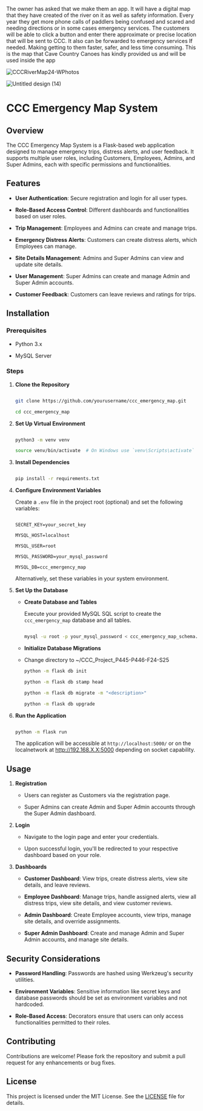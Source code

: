 ﻿The owner has asked that we make them an app.
It will have a digital map that they have created of the river on it as well as safety information. 
Every year they get more phone calls of paddlers being confused and scared and needing directions or in some cases emergency services. 
The customers will be able to click a button and enter there approximate or precise location that will be sent to CCC. 
It also can be forwarded to emergency services If needed. Making getting to them faster, safer, and less time consuming.
This is the map that Cave Country Canoes has kindly provided us and will be used inside the app

![CCCRiverMap24-WPhotos](https://github.com/user-attachments/assets/ab598f57-71a4-4994-bcfb-62147c696194)

![Untitled design (14)](https://github.com/user-attachments/assets/a7845a40-f220-4ad3-8e5b-47bf9313c4f9)


# CCC Emergency Map System 

## Overview 

The CCC Emergency Map System is a Flask-based web application designed to manage emergency trips, distress alerts, and user feedback. It supports multiple user roles, including Customers, Employees, Admins, and Super Admins, each with specific permissions and functionalities. 

## Features 

- **User Authentication**: Secure registration and login for all user types. 

- **Role-Based Access Control**: Different dashboards and functionalities based on user roles. 

- **Trip Management**: Employees and Admins can create and manage trips. 

- **Emergency Distress Alerts**: Customers can create distress alerts, which Employees can manage. 

- **Site Details Management**: Admins and Super Admins can view and update site details. 

- **User Management**: Super Admins can create and manage Admin and Super Admin accounts. 

- **Customer Feedback**: Customers can leave reviews and ratings for trips. 

## Installation 

### Prerequisites 

- Python 3.x 

- MySQL Server 

### Steps 

1. **Clone the Repository** 

    ```bash 

    git clone https://github.com/yourusername/ccc_emergency_map.git 

    cd ccc_emergency_map 

    ``` 

2. **Set Up Virtual Environment** 

    ```bash 

    python3 -m venv venv 

    source venv/bin/activate  # On Windows use `venv\Scripts\activate` 

    ``` 

3. **Install Dependencies** 

    ```bash 

    pip install -r requirements.txt 

    ``` 

4. **Configure Environment Variables** 

    Create a `.env` file in the project root (optional) and set the following variables: 

    ```env 

    SECRET_KEY=your_secret_key 

    MYSQL_HOST=localhost 

    MYSQL_USER=root 

    MYSQL_PASSWORD=your_mysql_password 

    MYSQL_DB=ccc_emergency_map 

    ``` 

    Alternatively, set these variables in your system environment. 

5. **Set Up the Database** 

    - **Create Database and Tables** 

        Execute your provided MySQL SQL script to create the `ccc_emergency_map` database and all tables. 

        ```bash 

        mysql -u root -p your_mysql_password < ccc_emergency_map_schema.sql 

        ``` 

    - **Initialize Database Migrations** 
   
    - Change directory to ~/CCC_Project_P445-P446-F24-S25

        ```bash
      python -m flask db init
      
      python -m flask db stamp head
      
      python -m flask db migrate -m "<description>"
      
      python -m flask db upgrade

        ``` 

6. **Run the Application** 

    ```bash 

    python -m flask run 

    ``` 

    The application will be accessible at `http://localhost:5000/` or on the localnetwork at http://192.168.X.X:5000 depending on socket capability.

## Usage 

1. **Registration** 

    - Users can register as Customers via the registration page. 

    - Super Admins can create Admin and Super Admin accounts through the Super Admin dashboard. 

2. **Login** 

    - Navigate to the login page and enter your credentials. 

    - Upon successful login, you'll be redirected to your respective dashboard based on your role. 

3. **Dashboards** 

    - **Customer Dashboard**: View trips, create distress alerts, view site details, and leave reviews. 

    - **Employee Dashboard**: Manage trips, handle assigned alerts, view all distress trips, view site details, and view customer reviews. 

    - **Admin Dashboard**: Create Employee accounts, view trips, manage site details, and override assignments. 

    - **Super Admin Dashboard**: Create and manage Admin and Super Admin accounts, and manage site details. 

## Security Considerations 

- **Password Handling**: Passwords are hashed using Werkzeug's security utilities. 

- **Environment Variables**: Sensitive information like secret keys and database passwords should be set as environment variables and not hardcoded. 

- **Role-Based Access**: Decorators ensure that users can only access functionalities permitted to their roles. 

## Contributing 

Contributions are welcome! Please fork the repository and submit a pull request for any enhancements or bug fixes. 

## License 

This project is licensed under the MIT License. See the [LICENSE](LICENSE) file for details. 